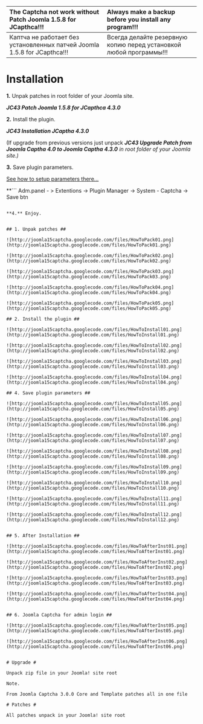 | **The Captcha not work without Patch Joomla 1.5.8 for JCapthca!!!** | **Always make a backup before you install any program!!!** |
|:--------------------------------------------------------------------|:-----------------------------------------------------------|
|Каптча не работает без установленных патчей Joomla 1.5.8 for JCapthca!!!|Всегда делайте резервную копию перед установкой любой программы!!!|

# Installation #

**1.** Unpak patches in root folder of your Joomla site.

_**JС43 Patch Joomla 1.5.8 for JCapthca 4.3.0**_

**2.** Install the plugin.

_**JС43 Installation JCaptha 4.3.0**_

(If upgrade from previous versions just unpack _**JС43 Upgrade Patch from Joomla Captha 4.0 to Joomla Captha 4.3.0** in root folder of your Joomla site.)_

**3.** Save plugin parameters.

[See how to setup parameters there...](http://groups.google.com/group/joomlacaptcha/web/joomla-captcha-parameters)

**```
Adm.panel - > Extentions -> Plugin Manager -> System - Captcha -> Save btn
```**

**4.** Enjoy.


## 1. Unpak patches ##

![http://joomla15captcha.googlecode.com/files/HowToPack01.png](http://joomla15captcha.googlecode.com/files/HowToPack01.png)

![http://joomla15captcha.googlecode.com/files/HowToPack02.png](http://joomla15captcha.googlecode.com/files/HowToPack02.png)

![http://joomla15captcha.googlecode.com/files/HowToPack03.png](http://joomla15captcha.googlecode.com/files/HowToPack03.png)

![http://joomla15captcha.googlecode.com/files/HowToPack04.png](http://joomla15captcha.googlecode.com/files/HowToPack04.png)

![http://joomla15captcha.googlecode.com/files/HowToPack05.png](http://joomla15captcha.googlecode.com/files/HowToPack05.png)

## 2. Install the plugin ##

![http://joomla15captcha.googlecode.com/files/HowToInstall01.png](http://joomla15captcha.googlecode.com/files/HowToInstall01.png)

![http://joomla15captcha.googlecode.com/files/HowToInstall02.png](http://joomla15captcha.googlecode.com/files/HowToInstall02.png)

![http://joomla15captcha.googlecode.com/files/HowToInstall03.png](http://joomla15captcha.googlecode.com/files/HowToInstall03.png)

![http://joomla15captcha.googlecode.com/files/HowToInstall04.png](http://joomla15captcha.googlecode.com/files/HowToInstall04.png)

## 4. Save plugin parameters ##

![http://joomla15captcha.googlecode.com/files/HowToInstall05.png](http://joomla15captcha.googlecode.com/files/HowToInstall05.png)

![http://joomla15captcha.googlecode.com/files/HowToInstall06.png](http://joomla15captcha.googlecode.com/files/HowToInstall06.png)

![http://joomla15captcha.googlecode.com/files/HowToInstall07.png](http://joomla15captcha.googlecode.com/files/HowToInstall07.png)

![http://joomla15captcha.googlecode.com/files/HowToInstall08.png](http://joomla15captcha.googlecode.com/files/HowToInstall08.png)

![http://joomla15captcha.googlecode.com/files/HowToInstall09.png](http://joomla15captcha.googlecode.com/files/HowToInstall09.png)

![http://joomla15captcha.googlecode.com/files/HowToInstall10.png](http://joomla15captcha.googlecode.com/files/HowToInstall10.png)

![http://joomla15captcha.googlecode.com/files/HowToInstall11.png](http://joomla15captcha.googlecode.com/files/HowToInstall11.png)

![http://joomla15captcha.googlecode.com/files/HowToInstall12.png](http://joomla15captcha.googlecode.com/files/HowToInstall12.png)


## 5. After Installation ##

![http://joomla15captcha.googlecode.com/files/HowToAfterInst01.png](http://joomla15captcha.googlecode.com/files/HowToAfterInst01.png)

![http://joomla15captcha.googlecode.com/files/HowToAfterInst02.png](http://joomla15captcha.googlecode.com/files/HowToAfterInst02.png)

![http://joomla15captcha.googlecode.com/files/HowToAfterInst03.png](http://joomla15captcha.googlecode.com/files/HowToAfterInst03.png)

![http://joomla15captcha.googlecode.com/files/HowToAfterInst04.png](http://joomla15captcha.googlecode.com/files/HowToAfterInst04.png)


## 6. Joomla Captcha for admin login ##

![http://joomla15captcha.googlecode.com/files/HowToAfterInst05.png](http://joomla15captcha.googlecode.com/files/HowToAfterInst05.png)

![http://joomla15captcha.googlecode.com/files/HowToAfterInst06.png](http://joomla15captcha.googlecode.com/files/HowToAfterInst06.png)


# Upgrade #

Unpack zip file in your Joomla! site root

Note.

From Joomla Captcha 3.0.0 Core and Template patches all in one file

# Patches #

All patches unpack in your Joomla! site root